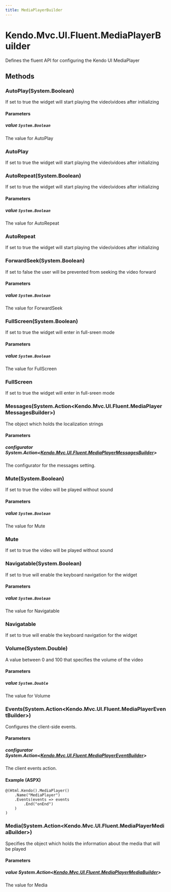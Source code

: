```yaml
---
title: MediaPlayerBuilder
---
```


# Kendo.Mvc.UI.Fluent.MediaPlayerBuilder
Defines the fluent API for configuring the Kendo UI MediaPlayer




## Methods


### AutoPlay(System.Boolean)
If set to true the widget will start playing the video\vidoes after initializing


#### Parameters

##### value `System.Boolean`
The value for AutoPlay





### AutoPlay
If set to true the widget will start playing the video\vidoes after initializing





### AutoRepeat(System.Boolean)
If set to true the widget will start playing the video\vidoes after initializing


#### Parameters

##### value `System.Boolean`
The value for AutoRepeat





### AutoRepeat
If set to true the widget will start playing the video\vidoes after initializing





### ForwardSeek(System.Boolean)
If set to false the user will be prevented from seeking the video forward


#### Parameters

##### value `System.Boolean`
The value for ForwardSeek





### FullScreen(System.Boolean)
If set to true the widget will enter in full-sreen mode


#### Parameters

##### value `System.Boolean`
The value for FullScreen





### FullScreen
If set to true the widget will enter in full-sreen mode





### Messages(System.Action\<Kendo.Mvc.UI.Fluent.MediaPlayerMessagesBuilder\>)
The object which holds the localization strings


#### Parameters

##### configurator System.Action<[Kendo.Mvc.UI.Fluent.MediaPlayerMessagesBuilder](/api/aspnet-mvc/Kendo.Mvc.UI.Fluent/MediaPlayerMessagesBuilder)>
The configurator for the messages setting.





### Mute(System.Boolean)
If set to true the video will be played without sound


#### Parameters

##### value `System.Boolean`
The value for Mute





### Mute
If set to true the video will be played without sound





### Navigatable(System.Boolean)
If set to true will enable the keyboard navigation for the widget


#### Parameters

##### value `System.Boolean`
The value for Navigatable





### Navigatable
If set to true will enable the keyboard navigation for the widget





### Volume(System.Double)
A value between 0 and 100 that specifies the volume of the video


#### Parameters

##### value `System.Double`
The value for Volume





### Events(System.Action\<Kendo.Mvc.UI.Fluent.MediaPlayerEventBuilder\>)
Configures the client-side events.


#### Parameters

##### configurator System.Action<[Kendo.Mvc.UI.Fluent.MediaPlayerEventBuilder](/api/aspnet-mvc/Kendo.Mvc.UI.Fluent/MediaPlayerEventBuilder)>
The client events action.




#### Example (ASPX)
    @(Html.Kendo().MediaPlayer()
        .Name("MediaPlayer")
        .Events(events => events
            .End("onEnd")
        )
    )


### Media(System.Action\<Kendo.Mvc.UI.Fluent.MediaPlayerMediaBuilder\>)
Specifies the object which holds the information about the media that will be played


#### Parameters

##### value System.Action<[Kendo.Mvc.UI.Fluent.MediaPlayerMediaBuilder](/api/aspnet-mvc/Kendo.Mvc.UI.Fluent/MediaPlayerMediaBuilder)>
The value for Media






